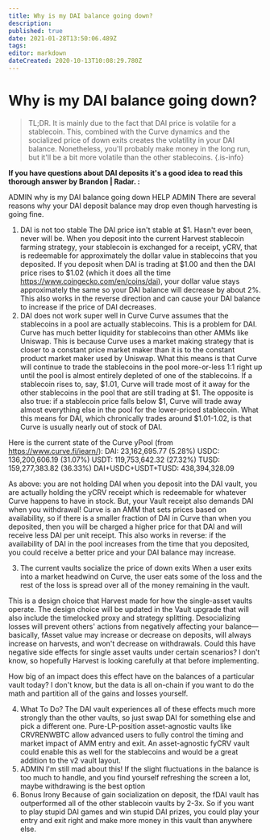 ```yaml
---
title: Why is my DAI balance going down?
description: 
published: true
date: 2021-01-28T13:50:06.489Z
tags: 
editor: markdown
dateCreated: 2020-10-13T10:08:29.780Z
---
```



# Why is my DAI balance going down?

> TL;DR. It is mainly due to the fact that DAI price is volatile for a stablecoin. This, combined with the Curve dynamics and the socialized price of down exits creates the volatility in your DAI balance. Nonetheless, you'll probably make money in the long run, but it'll be a bit more volatile than the other stablecoins. 
{.is-info}


**If you have questions about DAI deposits it's a good idea to read this thorough answer by Brandon | Radar. :**

ADMIN why is my DAI balance going down HELP ADMIN
There are several reasons why your DAI deposit balance may drop even though harvesting is going fine.

1. DAI is not too stable
The DAI price isn't stable at $1. Hasn't ever been, never will be.
When you deposit into the current Harvest stablecoin farming strategy, your stablecoin is exchanged for a receipt, yCRV, that is redeemable for approximately the dollar value in stablecoins that you deposited.  If you deposit when DAI is trading at $1.00 and then the DAI price rises to $1.02 (which it does all the time https://www.coingecko.com/en/coins/dai), your dollar value stays approximately the same so your DAI balance will decrease by about 2%.  This also works in the reverse direction and can cause your DAI balance to increase if the price of DAI decreases.
2. DAI does not work super well in Curve
Curve assumes that the stablecoins in a pool are actually stablecoins.  This is a problem for DAI.
Curve has much better liquidity for stablecoins than other AMMs like Uniswap.  This is because Curve uses a market making strategy that is closer to a constant price market maker than it is to the constant product market maker used by Uniswap.  What this means is that Curve will continue to trade the stablecoins in the pool more-or-less 1:1 right up until the pool is almost entirely depleted of one of the stablecoins.  If a stablecoin rises to, say, $1.01, Curve will trade most of it away for the other stablecoins in the pool that are still trading at $1.  The opposite is also true: if a stablecoin price falls below $1, Curve will trade away almost everything else in the pool for the lower-priced stablecoin.  What this means for DAI, which chronically trades around $1.01-1.02, is that Curve is usually nearly out of stock of DAI.

Here is the current state of the Curve yPool (from https://www.curve.fi/iearn/):
DAI: 23,162,695.77 (5.28%)
USDC: 136,200,606.19 (31.07%)
USDT: 119,753,642.32 (27.32%)
TUSD: 159,277,383.82 (36.33%)
DAI+USDC+USDT+TUSD: 438,394,328.09

As above: you are not holding DAI when you deposit into the DAI vault, you are actually holding the yCRV receipt which is redeemable for whatever Curve happens to have in stock.  But, your Vault receipt also demands DAI when you withdrawal!  Curve is an AMM that sets prices based on availability, so if there is a smaller fraction of DAI in Curve than when you deposited, then you will be charged a higher price for that DAI and will receive less DAI per unit receipt.  This also works in reverse: if the availability of DAI in the pool increases from the time that you deposited, you could receive a better price and your DAI balance may increase.

3. The current vaults socialize the price of down exits
When a user exits into a market headwind on Curve, the user eats some of the loss and the rest of the loss is spread over all of the money remaining in the vault. 

This is a design choice that Harvest made for how the single-asset vaults operate. The design choice will be updated in the Vault upgrade that will also include the timelocked proxy and strategy splitting. Desocializing losses will prevent others' actions from negatively affecting your balance—basically, fAsset value may increase or decrease on deposits, will always increase on harvests, and won't decrease on withdrawals.  Could this have negative side effects for single asset vaults under certain scenarios?  I don't know, so hopefully Harvest is looking carefully at that before implementing.

How big of an impact does this effect have on the balances of a particular vault today?  I don't know, but the data is all on-chain if you want to do the math and partition all of the gains and losses yourself.

4. What To Do?
The DAI vault experiences all of these effects much more strongly than the other vaults, so just swap DAI for something else and pick a different one.  Pure-LP-position asset-agnostic vaults like CRVRENWBTC allow advanced users to fully control the timing and market impact of AMM entry and exit.  An asset-agnostic fyCRV vault could enable this as well for the stablecoins and would be a great addition to the v2 vault layout.
5. ADMIN I'm still mad about this!
If the slight fluctuations in the balance is too much to handle, and you find yourself refreshing the screen a lot, maybe withdrawing is the best option
6. Bonus Irony
Because of gain socialization on deposit, the fDAI vault has outperformed all of the other stablecoin vaults by 2-3x.  So if you want to play stupid DAI games and win stupid DAI prizes, you could play your entry and exit right and make more money in this vault than anywhere else.
